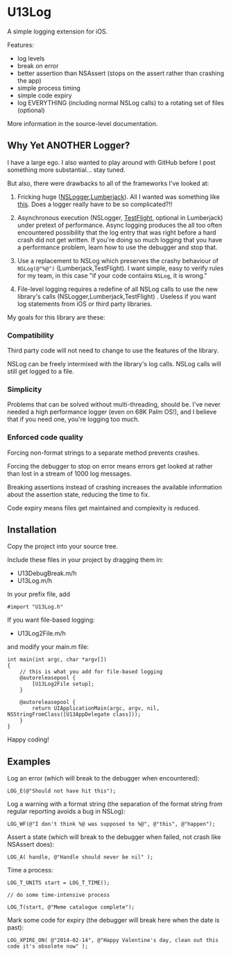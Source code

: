 # U13Log

A simple logging extension for iOS.

Features:

- log levels
- break on error
- better assertion than NSAssert (stops on the assert rather than crashing the app)
- simple process timing
- simple code expiry
- log EVERYTHING (including normal NSLog calls) to a rotating set of files (optional)

More information in the source-level documentation.


## Why Yet ANOTHER Logger?

I have a large ego.  I also wanted to play around with GitHub before I post something more substantial... stay tuned.

But also, there were drawbacks to all of the frameworks I've looked at:

1.  Fricking huge ([NSLogger](https://github.com/fpillet/NSLogger),[Lumberjack](https://github.com/robbiehanson/CocoaLumberjack)).  All I wanted was something like [this](http://brenwill.com/2010/flexible-ios-logging/).  Does a logger really have to be so complicated?!!

2.  Asynchronous execution (NSLogger, [TestFlight](https://testflightapp.com/sdk/), optional in Lumberjack) under pretext of performance.  Async logging produces the all too often encountered possibility that the log entry that was right before a hard crash did not get written.  If you're doing so much logging that you have a performance problem, learn how to use the debugger and stop that.

3.  Use a replacement to NSLog which preserves the crashy behaviour of `NSLog(@"%@")` (Lumberjack,TestFlight).  I want simple, easy to verify rules for my team, in this case "if your code contains `NSLog`, it is wrong."

4.  File-level logging requires a redefine of all NSLog calls to use the new library's calls (NSLogger,Lumberjack,TestFlight) .  Useless if you want log statements from iOS or third party libraries. 


My goals for this library are these:


### Compatibility  

Third party code will not need to change to use the features of the library.  

NSLog can be freely intermixed with the library's log calls.  NSLog calls will still get logged to a file.


### Simplicity

Problems that can be solved without multi-threading, should be.  I've never needed a high performance logger (even on 68K Palm OS!), and I believe that if you need one, you're logging too much.


### Enforced code quality

Forcing non-format strings to a separate method prevents crashes.  

Forcing the debugger to stop on error means errors get looked at rather than lost in a stream of 1000 log messages.

Breaking assertions instead of crashing increases the available information about the assertion state, reducing the time to fix.

Code expiry means files get maintained and complexity is reduced.


## Installation

Copy the project into your source tree.

Include these files in your project by dragging them in:

- U13DebugBreak.m/h
- U13Log.m/h

In your prefix file, add

    #import "U13Log.h"


If you want file-based logging:

- U13Log2File.m/h

and modify your main.m file:

    int main(int argc, char *argv[])
    {
		// this is what you add for file-based logging
        @autoreleasepool {
            [U13Log2File setup];
        }

        @autoreleasepool {
            return UIApplicationMain(argc, argv, nil, NSStringFromClass([U13AppDelegate class]));
        }
    }

Happy coding!


## Examples

Log an error (which will break to the debugger when encountered):

    LOG_E(@"Should not have hit this");


Log a warning with a format string (the separation of the format string from regular reporting avoids a bug in NSLog):

    LOG_WF(@"I don't think %@ was supposed to %@", @"this", @"happen");


Assert a state (which will break to the debugger when failed, not crash like NSAssert does):

    LOG_A( handle, @"Handle should never be nil" );


Time a process:

    LOG_T_UNITS start = LOG_T_TIME();
    
    // do some time-intensive process
    
    LOG_T(start, @"Meme catalogue complete");


Mark some code for expiry (the debugger will break here when the date is past):

    LOG_XPIRE_ON( @"2014-02-14", @"Happy Valentine's day, clean out this code it's obsolete now" );




